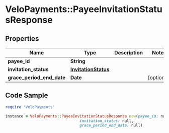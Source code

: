 # VeloPayments::PayeeInvitationStatusResponse

## Properties

Name | Type | Description | Notes
------------ | ------------- | ------------- | -------------
**payee_id** | **String** |  | 
**invitation_status** | [**InvitationStatus**](InvitationStatus.md) |  | 
**grace_period_end_date** | **Date** |  | [optional] 

## Code Sample

```ruby
require 'VeloPayments'

instance = VeloPayments::PayeeInvitationStatusResponse.new(payee_id: null,
                                 invitation_status: null,
                                 grace_period_end_date: null)
```


